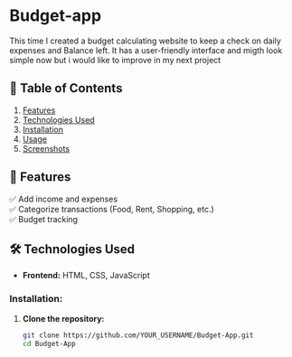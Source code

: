 # Budget-app
This time I created a budget calculating website to keep a check on daily expenses and Balance left. It has a user-friendly interface and migth look simple now but i would like to improve in my next project 

## 📌 Table of Contents  
1. [Features](#features)  
2. [Technologies Used](#technologies-used)  
3. [Installation](#installation)  
4. [Usage](#usage)  
5. [Screenshots](#screenshots)  

## 🚀 Features  
✅ Add income and expenses  
✅ Categorize transactions (Food, Rent, Shopping, etc.)   
✅ Budget tracking  

## 🛠 Technologies Used  
- **Frontend:** HTML, CSS, JavaScript

### Installation:  

1. **Clone the repository:**  
   ```bash
   git clone https://github.com/YOUR_USERNAME/Budget-App.git
   cd Budget-App
